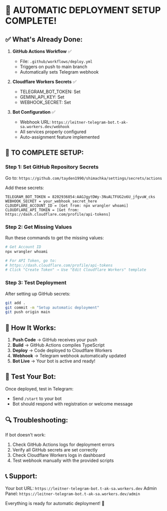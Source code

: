 # 🚀 AUTOMATIC DEPLOYMENT SETUP COMPLETE!

## ✅ What's Already Done:

1. **GitHub Actions Workflow** ✅
   - File: `.github/workflows/deploy.yml`
   - Triggers on push to main branch
   - Automatically sets Telegram webhook

2. **Cloudflare Workers Secrets** ✅
   - TELEGRAM_BOT_TOKEN: Set
   - GEMINI_API_KEY: Set  
   - WEBHOOK_SECRET: Set

3. **Bot Configuration** ✅
   - Webhook URL: `https://leitner-telegram-bot.t-ak-sa.workers.dev/webhook`
   - All services properly configured
   - Auto-assignment feature implemented

## 🎯 TO COMPLETE SETUP:

### Step 1: Set GitHub Repository Secrets

Go to: `https://github.com/tayden1990/shimachka/settings/secrets/actions`

Add these secrets:

```
TELEGRAM_BOT_TOKEN = 8202936854:AAGJgytDWy-3NuALTFUG2o6U_jfgvuW_cks
WEBHOOK_SECRET = your_webhook_secret_here
CLOUDFLARE_ACCOUNT_ID = [Get from: npx wrangler whoami]
CLOUDFLARE_API_TOKEN = [Get from: https://dash.cloudflare.com/profile/api-tokens]
```

### Step 2: Get Missing Values

Run these commands to get the missing values:

```bash
# Get Account ID
npx wrangler whoami

# For API Token, go to:
# https://dash.cloudflare.com/profile/api-tokens
# Click "Create Token" → Use "Edit Cloudflare Workers" template
```

### Step 3: Test Deployment

After setting up GitHub secrets:

```bash
git add .
git commit -m "Setup automatic deployment"
git push origin main
```

## 🔄 How It Works:

1. **Push Code** → GitHub receives your push
2. **Build** → GitHub Actions compiles TypeScript
3. **Deploy** → Code deployed to Cloudflare Workers
4. **Webhook** → Telegram webhook automatically updated
5. **Bot Live** → Your bot is active and ready!

## 🧪 Test Your Bot:

Once deployed, test in Telegram:
- Send `/start` to your bot
- Bot should respond with registration or welcome message

## 🔍 Troubleshooting:

If bot doesn't work:
1. Check GitHub Actions logs for deployment errors
2. Verify all GitHub secrets are set correctly
3. Check Cloudflare Workers logs in dashboard
4. Test webhook manually with the provided scripts

## 📞 Support:

Your bot URL: `https://leitner-telegram-bot.t-ak-sa.workers.dev`
Admin Panel: `https://leitner-telegram-bot.t-ak-sa.workers.dev/admin`

Everything is ready for automatic deployment! 🎉
